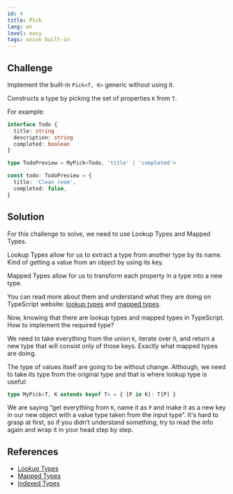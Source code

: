 ```yaml
---
id: 4
title: Pick
lang: en
level: easy
tags: union built-in
---
```


## Challenge

Implement the built-in `Pick<T, K>` generic without using it.

Constructs a type by picking the set of properties `K` from `T`.

For example:

```ts
interface Todo {
  title: string
  description: string
  completed: boolean
}

type TodoPreview = MyPick<Todo, 'title' | 'completed'>

const todo: TodoPreview = {
  title: 'Clean room',
  completed: false,
}
```

## Solution

For this challenge to solve, we need to use Lookup Types and Mapped Types.

Lookup Types allow for us to extract a type from another type by its name.
Kind of getting a value from an object by using its key.

Mapped Types allow for us to transform each property in a type into a new type.

You can read more about them and understand what they are doing on TypeScript website: [lookup types](https://www.typescriptlang.org/docs/handbook/release-notes/typescript-2-1.html#keyof-and-lookup-types) and [mapped types](https://www.typescriptlang.org/docs/handbook/advanced-types.html#mapped-types).

Now, knowing that there are lookup types and mapped types in TypeScript.
How to implement the required type?

We need to take everything from the union `K`, iterate over it, and return a new type that will consist only of those keys.
Exactly what mapped types are doing.

The type of values itself are going to be without change.
Although, we need to take its type from the original type and that is where lookup type is useful:

```ts
type MyPick<T, K extends keyof T> = { [P in K]: T[P] }
```

We are saying “get everything from `K`, name it as `P` and make it as a new key in our new object with a value type taken from the input type”.
It's hard to grasp at first, so if you didn’t understand something, try to read the info again and wrap it in your head step by step.

## References

- [Lookup Types](https://www.typescriptlang.org/docs/handbook/release-notes/typescript-2-1.html#keyof-and-lookup-types)
- [Mapped Types](https://www.typescriptlang.org/docs/handbook/advanced-types.html#mapped-types)
- [Indexed Types](https://www.typescriptlang.org/docs/handbook/2/indexed-access-types.html)
